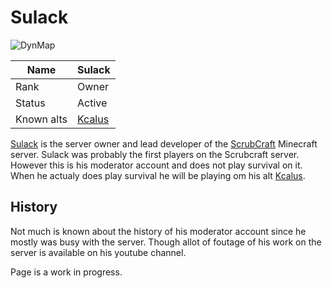 # Sulack

![DynMap](https://github.com/TheDutchPanzer/wiki/blob/master/assets/images/Sulack.png)

| Name          | Sulack        |
|---------------|---------------|
| Rank          | Owner         |
| Status        | Active        |
| Known alts    | [Kcalus](kcalus) |

[Sulack](sulack) is the server owner and lead developer of the [ScrubCraft](scrubcraft) Minecraft server. Sulack was probably the first players on the Scrubcraft server. However this is his moderator account and does not play survival on it. When he actualy does play survival he will be playing om his alt [Kcalus](kcalus).

## History

Not much is known about the history of his moderator account since he mostly was busy with the server. Though allot of foutage of his work on the server is available on his youtube channel.


Page is a work in progress.

